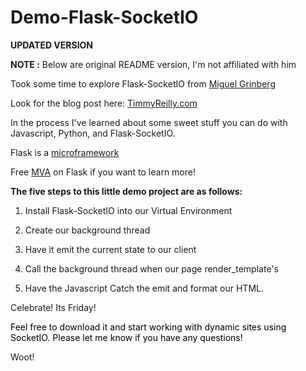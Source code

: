 # Demo-Flask-SocketIO

**UPDATED VERSION**

**NOTE :** Below are original README version, I'm not affiliated with him

Took some time to explore Flask-SocketIO from <a href="https://github.com/miguelgrinberg">Miguel Grinberg</a>

Look for the blog post here: <a href="http://timmyreilly.azurewebsites.net/flask-socketio-and-more/">TimmyReilly.com</a>

In the process I've learned about some sweet stuff you can do with Javascript, Python, and Flask-SocketIO.


Flask is a <a href="http://flask.pocoo.org/">microframework<a>


Free <a href="http://www.microsoftvirtualacademy.com/training-courses/introduction-to-creating-websites-using-python-and-flask">MVA</a> on Flask if you want to learn more!


<strong>The five steps to this little demo project are as follows:</strong>

1. Install Flask-SocketIO into our Virtual Environment

2. Create our background thread

3. Have it emit the current state to our client

4. Call the background thread when our page render_template's

5. Have the Javascript Catch the emit and format our HTML.

Celebrate! Its Friday!

<span style="color: black;">Feel free to download it and start working with dynamic sites using SocketIO. Please let me know if you have any questions!
</span>

Woot!
